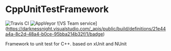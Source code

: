 # CppUnitTestFramework 
![Travis CI](https://api.travis-ci.org/darknessNight/CppUnitTestFramework.svg)
![AppVeyor](https://ci.appveyor.com/api/projects/status/rtkxs3ht84dfahbq?svg=true) ![VS Team service] (https://darknessnight.visualstudio.com/_apis/public/build/definitions/21e44a4a-8c2d-48a4-b0ce-95bba214b32f/1/badge)
 
 
Framework to unit test for C++. based on xUnit and NUnit